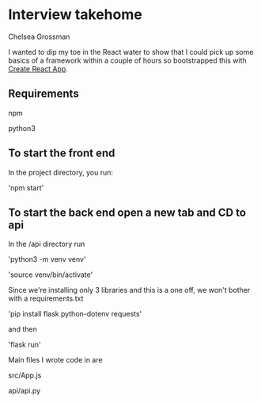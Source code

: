 # Interview takehome

Chelsea Grossman

I wanted to dip my toe in the React water to show that I could pick up some basics of a framework within a couple of hours so  bootstrapped this with [Create React App](https://github.com/facebook/create-react-app).

## Requirements

npm

python3

## To start the front end 

In the project directory, you run:

'npm start'


## To start the back end open a new tab and CD to api

In the /api directory run

'python3 -m venv venv'

'source venv/bin/activate'

Since we're installing only 3 libraries and this is a one off, we won't bother with a requirements.txt

'pip install flask python-dotenv requests'

and then

'flask run'


Main files I wrote code in are

src/App.js 

api/api.py
